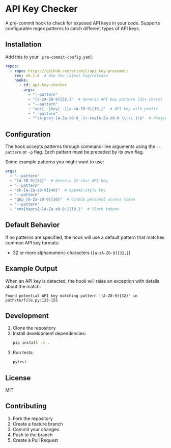 # API Key Checker

A pre-commit hook to check for exposed API keys in your code. Supports configurable regex patterns to catch different types of API keys.

## Installation

Add this to your `.pre-commit-config.yaml`:

```yaml
repos:
  - repo: https://github.com/ericmjl/api-key-precommit
    rev: v0.1.0  # Use the latest tag/release
    hooks:
      - id: api-key-checker
        args:
          - "--pattern"
          - "[a-zA-Z0-9]{32,}"  # Generic API key pattern (32+ chars)
          - "--pattern"
          - "api[_-]key[_-][a-zA-Z0-9]{16,}"  # API key with prefix
          - "--pattern"
          - "^sk-proj-[A-Za-z0-9_-]+-rev[A-Za-z0-9_\\-\\.]+$"  # Project-specific key pattern
```

## Configuration

The hook accepts patterns through command-line arguments using the `--pattern` or `-p` flag. Each pattern must be preceded by its own flag.

Some example patterns you might want to use:

```yaml
args:
  - "--pattern"
  - "[A-Z0-9]{32}"  # Generic 32-char API key
  - "--pattern"
  - "sk-[A-Za-z0-9]{48}"  # OpenAI-style key
  - "--pattern"
  - "ghp_[A-Za-z0-9]{36}"  # GitHub personal access token
  - "--pattern"
  - "xox[baprs]-[A-Za-z0-9-]{10,}"  # Slack tokens
```

## Default Behavior

If no patterns are specified, the hook will use a default pattern that matches common API key formats:
- 32 or more alphanumeric characters (`[a-zA-Z0-9]{32,}`)

## Example Output

When an API key is detected, the hook will raise an exception with details about the match:

```
Found potential API key matching pattern '[A-Z0-9]{32}' in path/to/file.py:123-155
```

## Development

1. Clone the repository
2. Install development dependencies:
   ```bash
   pip install -e .
   ```
3. Run tests:
   ```bash
   pytest
   ```

## License

MIT

## Contributing

1. Fork the repository
2. Create a feature branch
3. Commit your changes
4. Push to the branch
5. Create a Pull Request
